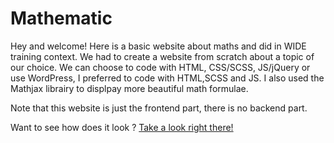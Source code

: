 # Mathematic

Hey and welcome! Here is a basic website about maths and did in WIDE training context. 
We had to create a website from scratch about a topic of our choice. We can choose to code with HTML, CSS/SCSS, JS/jQuery or use WordPress, I preferred to code with HTML,SCSS and JS. I also used the Mathjax librairy to displpay more beautiful math formulae. 

Note that this website is just the frontend part, there is no backend part.

Want to see how does it look ? [Take a look right there!](https://zahjen.github.io/MemoryGame/)
